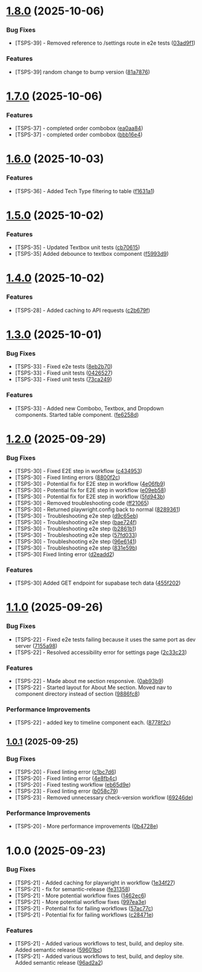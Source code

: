 # [1.8.0](https://github.com/Treysouz/PortfolioSiteV2/compare/v1.7.0...v1.8.0) (2025-10-06)


### Bug Fixes

* [TSPS-39] - Removed reference to /settings route in e2e tests ([03ad9f1](https://github.com/Treysouz/PortfolioSiteV2/commit/03ad9f1ad80e1968f0dccba6f67c59951151e73d))


### Features

* [TSPS-39] random change to bump version ([81a7876](https://github.com/Treysouz/PortfolioSiteV2/commit/81a7876d21bdd21b1f3f072b48f38cfa9f05b065))

# [1.7.0](https://github.com/Treysouz/PortfolioSiteV2/compare/v1.6.0...v1.7.0) (2025-10-06)


### Features

* [TSPS-37] - completed order combobox ([ea0aa84](https://github.com/Treysouz/PortfolioSiteV2/commit/ea0aa844ff1cb0c64153cb1a7b668b1021d5fcc6))
* [TSPS-37] - completed order combobox ([bbb16e4](https://github.com/Treysouz/PortfolioSiteV2/commit/bbb16e48bc249121a5cdaa9557cb4811ea033b30))

# [1.6.0](https://github.com/Treysouz/PortfolioSiteV2/compare/v1.5.0...v1.6.0) (2025-10-03)


### Features

* [TSPS-36] - Added Tech Type filtering to table ([f1631a1](https://github.com/Treysouz/PortfolioSiteV2/commit/f1631a17eb75dd70958b980cbbbeaf3df572540e))

# [1.5.0](https://github.com/Treysouz/PortfolioSiteV2/compare/v1.4.0...v1.5.0) (2025-10-02)


### Features

* [TSPS-35] - Updated Textbox unit tests ([cb70615](https://github.com/Treysouz/PortfolioSiteV2/commit/cb70615b8f7bc92924a7a386c00a30e1e78b5b88))
* [TSPS-35] Added debounce to textbox component ([f5993d9](https://github.com/Treysouz/PortfolioSiteV2/commit/f5993d966d80f1a2c1d894ab7a041e5b5e4abf8f))

# [1.4.0](https://github.com/Treysouz/PortfolioSiteV2/compare/v1.3.0...v1.4.0) (2025-10-02)


### Features

* [TSPS-28] - Added caching to API requests ([c2b679f](https://github.com/Treysouz/PortfolioSiteV2/commit/c2b679f0186753b6b0210be0ea4566f90f42e0e8))

# [1.3.0](https://github.com/Treysouz/PortfolioSiteV2/compare/v1.2.0...v1.3.0) (2025-10-01)


### Bug Fixes

* [TSPS-33] - Fixed e2e tests ([8eb2b70](https://github.com/Treysouz/PortfolioSiteV2/commit/8eb2b70d0f20948a4de29fe505fb90dd7d260766))
* [TSPS-33] - Fixed unit tests ([0426527](https://github.com/Treysouz/PortfolioSiteV2/commit/0426527c11fe7ec09c05f370107d3335dfee81cb))
* [TSPS-33] - Fixed unit tests ([73ca249](https://github.com/Treysouz/PortfolioSiteV2/commit/73ca249f85741eec8917e446515d1d72d6ecee7c))


### Features

* [TSPS-33] - Added new Combobo, Textbox, and Dropdown components.  Started table component. ([fe6258d](https://github.com/Treysouz/PortfolioSiteV2/commit/fe6258dfefaef4a7bc8ab76062f62865ef609d65))

# [1.2.0](https://github.com/Treysouz/PortfolioSiteV2/compare/v1.1.0...v1.2.0) (2025-09-29)


### Bug Fixes

* [TSPS-30] - Fixed E2E step in workflow ([c434953](https://github.com/Treysouz/PortfolioSiteV2/commit/c434953c7925aeddef457c45cdeb153b68df7a11))
* [TSPS-30] - Fixed linting errors ([8800f2c](https://github.com/Treysouz/PortfolioSiteV2/commit/8800f2c6042238ee36fc7dba5059766aab3423f4))
* [TSPS-30] - Potential fix for E2E step in workflow ([4e06fb9](https://github.com/Treysouz/PortfolioSiteV2/commit/4e06fb9185195ead6588a70937c6a85c115a628a))
* [TSPS-30] - Potential fix for E2E step in workflow ([e09eb58](https://github.com/Treysouz/PortfolioSiteV2/commit/e09eb589d83e3b566577710a3ac7f8bf606e0650))
* [TSPS-30] - Potential fix for E2E step in workflow ([5fd943b](https://github.com/Treysouz/PortfolioSiteV2/commit/5fd943be2f620cc68d11194f41bb769935f3bfc9))
* [TSPS-30] - Removed troubleshooting code ([ff21065](https://github.com/Treysouz/PortfolioSiteV2/commit/ff21065140ce47cfdc0853cefaab7394f4f9c868))
* [TSPS-30] - Returned playwright.config back to normal ([8289361](https://github.com/Treysouz/PortfolioSiteV2/commit/8289361a86fb0bfc5515a24cf7aa0ea638180dc4))
* [TSPS-30] - Troubleshooting e2e step ([d9c65eb](https://github.com/Treysouz/PortfolioSiteV2/commit/d9c65eb6df93c5264858e81dff78867e4c148e32))
* [TSPS-30] - Troubleshooting e2e step ([bae724f](https://github.com/Treysouz/PortfolioSiteV2/commit/bae724f76a3d1711e3a9cddaa9218fb317b6523d))
* [TSPS-30] - Troubleshooting e2e step ([b2861b1](https://github.com/Treysouz/PortfolioSiteV2/commit/b2861b1105db90af8ec88eb69143b5f1e7d26423))
* [TSPS-30] - Troubleshooting e2e step ([57fd033](https://github.com/Treysouz/PortfolioSiteV2/commit/57fd033e913ad38e75fd9bda34da5905c777a495))
* [TSPS-30] - Troubleshooting e2e step ([96e6141](https://github.com/Treysouz/PortfolioSiteV2/commit/96e614150c925bdae947b9ae684dd083da4ece5b))
* [TSPS-30] - Troubleshooting e2e step ([831e59b](https://github.com/Treysouz/PortfolioSiteV2/commit/831e59b59414e0b56c82276f121bc35cec0780c5))
* [TSPS-30] Fixed linting error ([d2eadd2](https://github.com/Treysouz/PortfolioSiteV2/commit/d2eadd22b70d7836a1fa8bcf8ec53092c7d6e70e))


### Features

* [TSPS-30] Added GET endpoint for supabase tech data ([455f202](https://github.com/Treysouz/PortfolioSiteV2/commit/455f2022ce60bd96069deaccd7342360c1026a0f))

# [1.1.0](https://github.com/Treysouz/PortfolioSiteV2/compare/v1.0.1...v1.1.0) (2025-09-26)


### Bug Fixes

* [TSPS-22] - Fixed e2e tests failing because it uses the same port as dev server ([7155a98](https://github.com/Treysouz/PortfolioSiteV2/commit/7155a983788e1285e67c27442db0ac18fd4fc68f))
* [TSPS-22] - Resolved accessibility error for settings page ([2c33c23](https://github.com/Treysouz/PortfolioSiteV2/commit/2c33c2315246de37016ffeb6e4c7a53f77ff96c4))


### Features

* [TSPS-22] - Made about me section responsive. ([0ab93b9](https://github.com/Treysouz/PortfolioSiteV2/commit/0ab93b93de08d7cc37c14080524864c2906ce8d8))
* [TSPS-22] - Started layout for About Me section.  Moved nav to component directory instead of section ([9886fc8](https://github.com/Treysouz/PortfolioSiteV2/commit/9886fc8f4e2cf42a28f22368d872dca922d0f0fa))


### Performance Improvements

* [TSPS-22] - added key to timeline component each. ([8778f2c](https://github.com/Treysouz/PortfolioSiteV2/commit/8778f2c5b4846a0ff847564508fff7a4ffef0b38))

## [1.0.1](https://github.com/Treysouz/PortfolioSiteV2/compare/v1.0.0...v1.0.1) (2025-09-25)

### Bug Fixes

- [TSPS-20] - Fixed linting error ([c1bc7d6](https://github.com/Treysouz/PortfolioSiteV2/commit/c1bc7d6bed69e52d6ccec2da7528cdf80cc65bdd))
- [TSPS-20] - Fixed linting error ([4e8fb4c](https://github.com/Treysouz/PortfolioSiteV2/commit/4e8fb4ced697f5163eedcd646393f5af4d575c83))
- [TSPS-20] - Fixed testing workflow ([eb65d9e](https://github.com/Treysouz/PortfolioSiteV2/commit/eb65d9e62a7a7b5e66af130ac438ab980b42fa96))
- [TSPS-23] - Fixed linting error ([b058c79](https://github.com/Treysouz/PortfolioSiteV2/commit/b058c79f07c903c2b03c7e39ff5b8e84ad6f307a))
- [TSPS-23] - Removed unnecessary check-version workflow ([69246de](https://github.com/Treysouz/PortfolioSiteV2/commit/69246dea96592737bb565dac58f29df02352663b))

### Performance Improvements

- [TSPS-20] - More performance improvements ([0b4728e](https://github.com/Treysouz/PortfolioSiteV2/commit/0b4728e917c174760194c3e43a353a6f9a5a41ab))

# 1.0.0 (2025-09-23)

### Bug Fixes

- [TSPS-21] - Added caching for playwright in workflow ([1e34f27](https://github.com/Treysouz/PortfolioSiteV2/commit/1e34f2708856015beaccedbc386b11f542ed32d1))
- [TSPS-21] - fix for semantic-release ([fe31358](https://github.com/Treysouz/PortfolioSiteV2/commit/fe31358ac449d684e9585624cb589496ef9982c3))
- [TSPS-21] - More potential workflow fixes ([1462ec6](https://github.com/Treysouz/PortfolioSiteV2/commit/1462ec6a9975499ca3f605892f5cdcea7d70b26a))
- [TSPS-21] - More potential workflow fixes ([997ea3e](https://github.com/Treysouz/PortfolioSiteV2/commit/997ea3e6c3af1d850103705390317d0322b7865b))
- [TSPS-21] - Potential fix for failing workflows ([57ac77c](https://github.com/Treysouz/PortfolioSiteV2/commit/57ac77cfd96de8d638fd448107da8d96a9c76612))
- [TSPS-21] - Potential fix for failing workflows ([c28471e](https://github.com/Treysouz/PortfolioSiteV2/commit/c28471ec4afe4a06d5c3b46263b36eabb2681180))

### Features

- [TSPS-21] - Added various workflows to test, build, and deploy site. Added semantic release ([59601bc](https://github.com/Treysouz/PortfolioSiteV2/commit/59601bc05ace97a8cc370a63833520e0bd98937b))
- [TSPS-21] - Added various workflows to test, build, and deploy site. Added semantic release ([96ad2a2](https://github.com/Treysouz/PortfolioSiteV2/commit/96ad2a25db3af545ae8d3238afc14a983f103eee))
